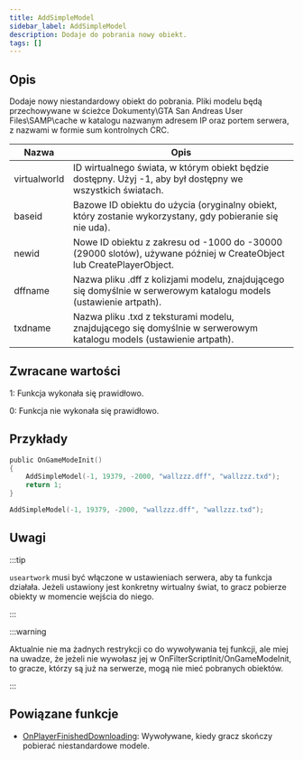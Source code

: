 ```yaml
---
title: AddSimpleModel
sidebar_label: AddSimpleModel
description: Dodaje do pobrania nowy obiekt.
tags: []
---
```


<VersionWarn version='SA-MP 0.3.DL R1' />

## Opis

Dodaje nowy niestandardowy obiekt do pobrania. Pliki modelu będą przechowywane w ścieżce Dokumenty\GTA San Andreas User Files\SAMP\cache w katalogu nazwanym adresem IP oraz portem serwera, z nazwami w formie sum kontrolnych CRC.

| Nazwa        | Opis                                                                                                                |
| ------------ | ------------------------------------------------------------------------------------------------------------------- |
| virtualworld | ID wirtualnego świata, w którym obiekt będzie dostępny. Użyj -1, aby był dostępny we wszystkich światach.           |
| baseid       | Bazowe ID obiektu do użycia (oryginalny obiekt, który zostanie wykorzystany, gdy pobieranie się nie uda).           |
| newid        | Nowe ID obiektu z zakresu od -1000 do -30000 (29000 slotów), używane później w CreateObject lub CreatePlayerObject. |
| dffname      | Nazwa pliku .dff z kolizjami modelu, znajdującego się domyślnie w serwerowym katalogu models (ustawienie artpath).  |
| txdname      | Nazwa pliku .txd z teksturami modelu, znajdującego się domyślnie w serwerowym katalogu models (ustawienie artpath). |

## Zwracane wartości

1: Funkcja wykonała się prawidłowo.

0: Funkcja nie wykonała się prawidłowo.

## Przykłady

```c
public OnGameModeInit()
{
    AddSimpleModel(-1, 19379, -2000, "wallzzz.dff", "wallzzz.txd");
    return 1;
}
```

```c
AddSimpleModel(-1, 19379, -2000, "wallzzz.dff", "wallzzz.txd");
```

## Uwagi

:::tip

`useartwork` musi być włączone w ustawieniach serwera, aby ta funkcja działała. Jeżeli ustawiony jest konkretny wirtualny świat, to gracz pobierze obiekty w momencie wejścia do niego.

:::

:::warning

Aktualnie nie ma żadnych restrykcji co do wywoływania tej funkcji, ale miej na uwadze, że jeżeli nie wywołasz jej w OnFilterScriptInit/OnGameModeInit, to gracze, którzy są już na serwerze, mogą nie mieć pobranych obiektów.

:::

## Powiązane funkcje

- [OnPlayerFinishedDownloading](../callbacks/OnPlayerFinishedDownloading): Wywoływane, kiedy gracz skończy pobierać niestandardowe modele.
